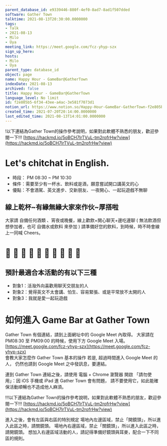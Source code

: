 ```yaml
---
parent_database_id: e9339446-880f-4ef0-8ad7-8ad1f507dded
software: Gather Town
talktime: 2021-08-13T20:30:00.0000000
tags:
- Talk
- 2021-08-13
- Milo
- Üya
meeting_link: https://meet.google.com/fcz-yhyp-szx
sign_up_here: 
hosts:
- Milo
- Üya
parent_type: database_id
object: page
name: Happy Hour - GameBar@GatherTown
indexDate: 2021-08-13
archived: false
title: Happy Hour - GameBar@GatherTown
language_level: No limit
id: f2e805b5-6f34-43ee-a4ac-3e581f7073d1
notion_url: https://www.notion.so/Happy-Hour-GameBar-GatherTown-f2e805b56f3443eea4ac3e581f7073d1
created_time: 2021-07-20T20:14:00.0000000
last_edited_time: 2021-08-13T14:01:00.0000000
---
```


!以下連結為Gather Town的操作參考說明，如果對此軟體不熟悉的朋友，歡迎參閱一下!!!
[https://hackmd.io/5oBCH7IrTVuL-tm2rofrHw?view](https://hackmd.io/5oBCH7IrTVuL-tm2rofrHw?view)
# Let's chitchat in English. 
   - 時段： PM 08:30 ~ PM 10:30 
   - 條件：需要至少有一杯水、飲料或是酒，願意嘗試開口講英文的心
   - 優點：不會酒駕、英文進步、交新朋友、一夜開心、一起玩遊戲不無聊
## 線上乾杯~有緣無緣大家來作伙~厚搭啦
大家請 自備任何酒類 、宵夜或晚餐，線上歡飲+開心聊天+邊吃邊聊 
( 無法飲酒但想參加者，也可 自備水或飲料 來參加 ) 
請準備好您的飲料，到時候，時不時會線上一同喊 Cheers。
# 🤣 🍻 🍻 🤣 🍻 🍻 🤣 🍻 🍻 🤣 
## 預計最適合本活動的有以下三種
   - 對象1：活潑外向喜歡用聊天交朋友的人 
   - 對象2：覺得英文不太會講、怕生、容易緊張、或是平常放不太開的人
   - 對象3：我就是愛一起玩遊戲 

# 如何進入 Game Bar at Gather Town
Gather Town 有個連結，請到上面網址中的 Google Meet 內取得。
大家請在 PM08:30 至 PM09:00 的時候，使用下方 Google Meet 入場。 
[https://meet.google.com/fcz-yhyp-szx](https://meet.google.com/fcz-yhyp-szx)    
會教大家怎麼作 Gather Town 基本的操作
若是, 超過時間進入 Google Meet 的人，
仍然也請到 Google Meet 之中發訊息，要連結。

連到 Gather Town 連結之後，請使用  電腦 + Chrome 瀏覽器  開啟 
「請勿使用」：因 iOS 手機或 iPad 進 Gather Town 會有問題，
請不要使用它，如此能確保活動順暢也不造成他人麻須。

!!!以下連結為Gather Town的操作參考說明，如果對此軟體不熟悉的朋友，歡迎參閱一下!!!
[https://hackmd.io/5oBCH7IrTVuL-tm2rofrHw?view](https://hackmd.io/5oBCH7IrTVuL-tm2rofrHw?view)

進入之後，會有左區與右區的特別規定
場地內左邊區域，禁止「開鏡頭」，所以進入此區之時，請關鏡頭。
場地內右邊區域，禁止「關鏡頭」，所以進入此區之時，請開鏡頭。
想加入右邊區域活動的人，請記得準備好鏡頭與耳麥，配合一下不同區的規則。


